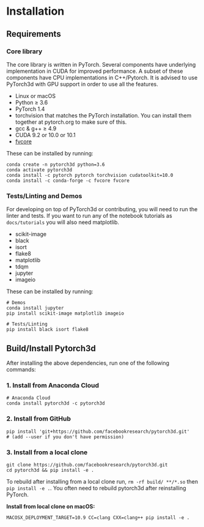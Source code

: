 # Installation


## Requirements

### Core library

The core library is written in PyTorch. Several components have underlying implementation in CUDA for improved performance. A subset of these components have CPU implementations in C++/Pytorch. It is advised to use PyTorch3d with GPU support in order to use all the features.

- Linux or macOS
- Python ≥ 3.6
- PyTorch 1.4
- torchvision that matches the PyTorch installation. You can install them together at pytorch.org to make sure of this.
- gcc & g++ ≥ 4.9
- CUDA 9.2 or 10.0 or 10.1
- [fvcore](https://github.com/facebookresearch/fvcore)

These can be installed by running:
```
conda create -n pytorch3d python=3.6
conda activate pytorch3d
conda install -c pytorch pytorch torchvision cudatoolkit=10.0
conda install -c conda-forge -c fvcore fvcore
```

### Tests/Linting and Demos

For developing on top of PyTorch3d or contributing, you will need to run the linter and tests. If you want to run any of the notebook tutorials as `docs/tutorials` you will also need matplotlib.
- scikit-image
- black
- isort
- flake8
- matplotlib
- tdqm
- jupyter
- imageio

These can be installed by running:
```
# Demos
conda install jupyter
pip install scikit-image matplotlib imageio

# Tests/Linting
pip install black isort flake8
```

## Build/Install Pytorch3d
After installing the above dependencies, run one of the following commands:

### 1. Install from Anaconda Cloud

```
# Anaconda Cloud
conda install pytorch3d -c pytorch3d
```

### 2. Install from GitHub
```
pip install 'git+https://github.com/facebookresearch/pytorch3d.git'
# (add --user if you don't have permission)
```

### 3. Install from a local clone
```
git clone https://github.com/facebookresearch/pytorch3d.git
cd pytorch3d && pip install -e .
```
To rebuild after installing from a local clone run, `rm -rf build/ **/*.so` then `pip install -e .`. You often need to rebuild pytorch3d after reinstalling PyTorch.

**Install from local clone on macOS:**
```
MACOSX_DEPLOYMENT_TARGET=10.9 CC=clang CXX=clang++ pip install -e .
```
